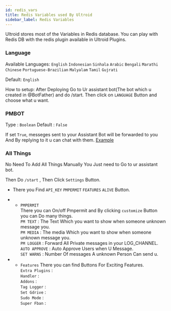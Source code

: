 ```yaml
---
id: redis_vars
title: Redis Variables used By Ultroid
sidebar_label: Redis Variables
---
```


Ultroid stores most of the Variables in Redis database. You can play with Redis DB with the redis plugin available in Ultroid Plugins.


### Language

Available Languages: `English` `Indonesian` `Sinhala` `Arabic` `Bengali`
`Marathi` `Chinese` `Portuguese-Brazilian` `Malyalam` `Tamil` `Gujrati`

Default: `English`

How to setup: After Deploying Go to Ur assistant bot(The bot which u created in @BotFather) and do /start.
Then click on `LANGUAGE` Button and choose what u want.

### PMBOT

Type : `Boolean` Default : `False`

If set `True`, messeges sent to your Assistant Bot will be forwarded to you And By replying to it u can chat with them. [Example](https://t.me/UltroidUpdates/2)

### All Things

No Need To Add All Things Manually You Just need to Go to ur assistant bot.

Then Do `/start` , Then Click `Settings` Button.

- There you Find `API_KEY` `PMPERMIT` `FEATURES` `ALIVE` Button.

- - `PMPERMIT`   
     There you can On/off Pmpermit and By clicking `customize` Button you can Do many things.    
         `PM TEXT` : The Text Which you want to show when someone unknown message you.   
         `PM MEDIA` : The media Which you want to show when someone unknown message you.   
         `PM LOGGER` : Forward All Private messages in your LOG_CHANNEL.   
         `AUTO APPROVE` : Auto Approve Users when U Message.   
         `SET WARNS` : Number Of messages A unknown Person Can send u.   

- - `Features`
     There you can find Buttons For Exciting Features.   
         `Extra Plugins` :   
         `Handler` :   
         `Addons` :   
         `Tag Logger` :   
         `Set Gdrive` :   
         `Sudo Mode` :   
         `Super Fban` :   
